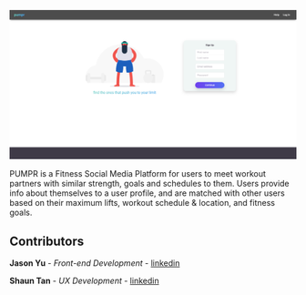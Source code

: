 ![pumpr](https://github.com/jasontech1998/pumpr-app/blob/master/public/landingPage.png)


PUMPR is a Fitness Social Media Platform for users to meet workout partners with similar strength, goals and schedules to them. Users provide info about themselves to a user profile, and are matched with other users based on their maximum lifts, workout schedule & location, and fitness goals.



## Contributors
**Jason Yu** - *Front-end Development* - [linkedin](https://www.linkedin.com/in/jasonyu529/)

**Shaun Tan** - *UX Development* - [linkedin](https://www.linkedin.com/in/shaun-tan-0b1a5713a/)
